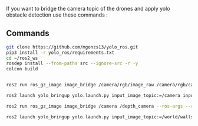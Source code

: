 If you want to bridge the camera topic of the drones and apply yolo obstacle detection use these commands :

## Commands
```bash
git clone https://github.com/mgonzs13/yolo_ros.git
pip3 install -r yolo_ros/requirements.txt
cd ~/ros2_ws
rosdep install --from-paths src --ignore-src -r -y
colcon build
```
```bash

ros2 run ros_gz_image image_bridge /camera/rgb/image_raw /camera/rgb/camera_info /camera/depth/image_raw:=/depth_image /camera/depth/camera_info
```

```bash
ros2 launch yolo_bringup yolo.launch.py input_image_topic:=/camera input_depth_topic:=/depth_image input_depth_info_topic:=/camera/depth/camera_info model:=yolov11m.pt use_3d:=True
```

```bash
ros2 run ros_gz_image image_bridge /camera /depth_camera --ros-args --remap /depth_camera:=/depth_image
```

```bash
ros2 launch yolo_bringup yolo.launch.py input_image_topic:=/world/walls/model/x500_depth_0/link/camera_link/sensor/IMX214/image model:=yolov8m.pt use_3d:=True input_depth_topic:=/depth_camera input_depth_info_topic:=/world/walls/model/x500_depth_0/link/camera_link/sensor/IMX214/camera_info
```

